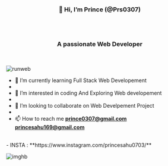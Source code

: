   #            <h3 align="center">                     👋 Hi, I’m Prince (@Prs0307)</h3>
  </br>
  </br>
  <h3 align="center"> A passionate Web Developer</h3></br>
  
  
  
  

  
  ![runweb](https://user-images.githubusercontent.com/91106662/209208806-102c537b-a29b-40eb-905a-91bf387cf67e.gif)

  
  
- 🌱 I’m currently learning Full Stack Web Developement</br>
- 
- 👀 I’m interested in coding And Exploring Web developement
- </br>
- 💞️ I’m looking to collaborate on Web Develpement Project
- </br>
- 📫 How to reach me **prince0307@gmail.com** **princesahu169@gmail.com** 
</br>
-   INSTA : **https://www.instagram.com/princesahu0703/**
</br>


![imghb](https://user-images.githubusercontent.com/91106662/209207893-b3975980-1ee0-431c-a345-0b859a00ce0a.jpeg)
<!---
Prs0307/Prs0307 is a ✨ special ✨ repository because its `README.md` (this file) appears on your GitHub profile.
You can click the Preview link to take a look at your changes.
--->


